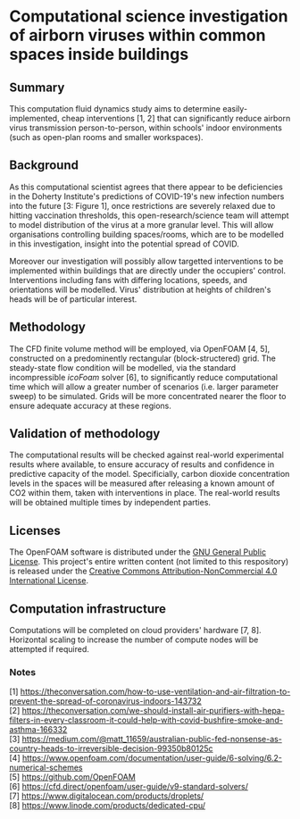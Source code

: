 # Computational science investigation of airborn viruses within common spaces inside buildings
## Summary
This computation fluid dynamics study aims to determine easily-implemented, cheap interventions [1, 2] that can significantly reduce airborn virus transmission person-to-person, within schools' indoor environments (such as open-plan rooms and smaller workspaces). 

## Background
As this computational scientist agrees that there appear to be deficiencies in the Doherty Institute's predictions of COVID-19's new infection numbers into the future [3: Figure 1], once restrictions are severely relaxed due to hitting vaccination thresholds, this open-research/science team will attempt to model distribution of the virus at a more granular level. This will allow organisations controlling building spaces/rooms, which are to be modelled in this investigation, insight into the potential spread of COVID. 

Moreover our investigation will possibly allow targetted interventions to be implemented within buildings that are directly under the occupiers' control. Interventions including fans with differing locations, speeds, and orientations will be modelled. Virus' distribution at heights of children's heads will be of particular interest.

## Methodology
The CFD finite volume method will be employed, via OpenFOAM [4, 5], constructed on a predominently rectangular (block-structered) grid. The steady-state flow condition will be modelled, via the standard incompressible _icoFoam_ solver [6], to significantly reduce computational time which will allow a greater number of scenarios (i.e. larger parameter sweep) to be simulated. Grids will be more concentrated nearer the floor to ensure adequate accuracy at these regions.

## Validation of methodology
The computational results will be checked against real-world experimental results where available, to ensure accuracy of results and confidence in predictive capacity of the model. Specificially, carbon dioxide concentration levels in the spaces will be measured after releasing a known amount of CO2 within them, taken with interventions in place. The real-world results will be obtained multiple times by independent parties.

## Licenses
The OpenFOAM software is distributed under the [GNU General Public License](http://www.gnu.org/licenses/gpl-3.0.html). This project's entire written content (not limited to this respository) is released under the [Creative Commons Attribution-NonCommercial 4.0 International License](https://creativecommons.org/licenses/by-nc/4.0/).

## Computation infrastructure
Computations will be completed on cloud providers' hardware [7, 8]. Horizontal scaling to increase the number of compute nodes will be attempted if required.

### Notes
[1] https://theconversation.com/how-to-use-ventilation-and-air-filtration-to-prevent-the-spread-of-coronavirus-indoors-143732  
[2] https://theconversation.com/we-should-install-air-purifiers-with-hepa-filters-in-every-classroom-it-could-help-with-covid-bushfire-smoke-and-asthma-166332  
[3] https://medium.com/@matt_11659/australian-public-fed-nonsense-as-country-heads-to-irreversible-decision-99350b80125c  
[4] https://www.openfoam.com/documentation/user-guide/6-solving/6.2-numerical-schemes  
[5] https://github.com/OpenFOAM  
[6] https://cfd.direct/openfoam/user-guide/v9-standard-solvers/  
[7] https://www.digitalocean.com/products/droplets/  
[8] https://www.linode.com/products/dedicated-cpu/  